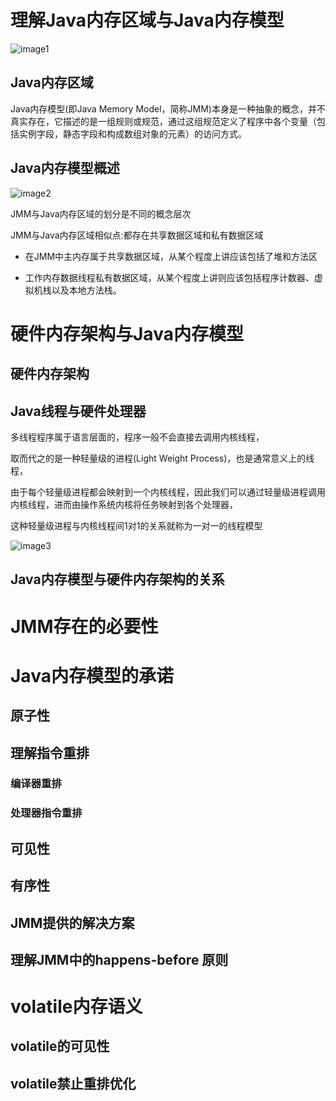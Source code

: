 # 理解Java内存区域与Java内存模型
![image1](https://github.com/interviewBATTMD/interviewBATTMD/blob/master/2-Java%E5%9F%BA%E7%A1%80/jvm%20memory.png)

## Java内存区域
Java内存模型(即Java Memory Model，简称JMM)本身是一种抽象的概念，并不真实存在，它描述的是一组规则或规范，通过这组规范定义了程序中各个变量（包括实例字段，静态字段和构成数组对象的元素）的访问方式。

## Java内存模型概述
![image2](https://github.com/interviewBATTMD/interviewBATTMD/blob/master/2-Java%E5%9F%BA%E7%A1%80/jmm.png)

JMM与Java内存区域的划分是不同的概念层次

JMM与Java内存区域相似点:都存在共享数据区域和私有数据区域

* 在JMM中主内存属于共享数据区域，从某个程度上讲应该包括了堆和方法区

* 工作内存数据线程私有数据区域，从某个程度上讲则应该包括程序计数器、虚拟机栈以及本地方法栈。

# 硬件内存架构与Java内存模型
## 硬件内存架构
## Java线程与硬件处理器
多线程程序属于语言层面的，程序一般不会直接去调用内核线程，

取而代之的是一种轻量级的进程(Light Weight Process)，也是通常意义上的线程，

由于每个轻量级进程都会映射到一个内核线程，因此我们可以通过轻量级进程调用内核线程，进而由操作系统内核将任务映射到各个处理器，

这种轻量级进程与内核线程间1对1的关系就称为一对一的线程模型

![image3](https://github.com/interviewBATTMD/interviewBATTMD/blob/master/2-Java%E5%9F%BA%E7%A1%80/thread.png)

## Java内存模型与硬件内存架构的关系
# JMM存在的必要性
# Java内存模型的承诺
## 原子性
## 理解指令重排
### 编译器重排
### 处理器指令重排
## 可见性
## 有序性
## JMM提供的解决方案
## 理解JMM中的happens-before 原则
# volatile内存语义
## volatile的可见性
## volatile禁止重排优化

